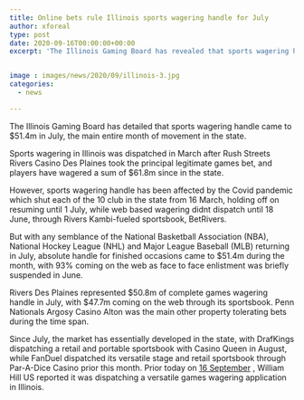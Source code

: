 ```yaml
---
title: Online bets rule Illinois sports wagering handle for July
author: xforeal 
type: post
date: 2020-09-16T00:00:00+00:00
excerpt: 'The Illinois Gaming Board has revealed that sports wagering handle came to $51 '


image : images/news/2020/09/illinois-3.jpg
categories:
  - news

---
```

The Illinois Gaming Board has detailed that sports wagering handle came to $51.4m in July, the main entire month of movement in the state. 

Sports wagering in Illinois was dispatched in March after Rush Streets Rivers Casino Des Plaines took the principal legitimate games bet, and players have wagered a sum of $61.8m since in the state. 

However, sports wagering handle has been affected by the Covid pandemic which shut each of the 10 club in the state from 16 March, holding off on resuming until 1 July, while web based wagering didnt dispatch until 18 June, through Rivers Kambi-fueled sportsbook, BetRivers. 

But with any semblance of the National Basketball Association (NBA), National Hockey League (NHL) and Major League Baseball (MLB) returning in July, absolute handle for finished occasions came to $51.4m during the month, with 93&percnt; coming on the web as face to face enlistment was briefly suspended in June. 

Rivers Des Plaines represented $50.8m of complete games wagering handle in July, with $47.7m coming on the web through its sportsbook. Penn Nationals Argosy Casino Alton was the main other property tolerating bets during the time span. 

Since July, the market has essentially developed in the state, with DrafKings dispatching a retail and portable sportsbook with Casino Queen in August, while FanDuel dispatched its versatile stage and retail sportsbook through Par-A-Dice Casino prior this month. Prior today on [16 September][1] , William Hill US reported it was dispatching a versatile games wagering application in Illinois.

 [1]: #